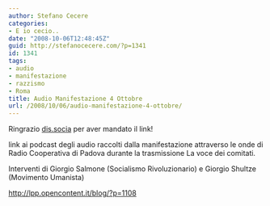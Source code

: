 ```yaml
---
author: Stefano Cecere
categories:
- E io cecio..
date: "2008-10-06T12:48:45Z"
guid: http://stefanocecere.com/?p=1341
id: 1341
tags:
- audio
- manifestazione
- razzismo
- Roma
title: Audio Manifestazione 4 Ottobre
url: /2008/10/06/audio-manifestazione-4-ottobre/
---
```


Ringrazio [dis.socia](http://lpp.opencontent.it/blog/) per aver mandato il link!

link ai podcast degli audio raccolti dalla manifestazione attraverso le onde di Radio Cooperativa di Padova durante la trasmissione La voce dei comitati.
  
Interventi di Giorgio Salmone (Socialismo Rivoluzionario) e Giorgio Shultze (Movimento Umanista)
  
<http://lpp.opencontent.it/blog/?p=1108>